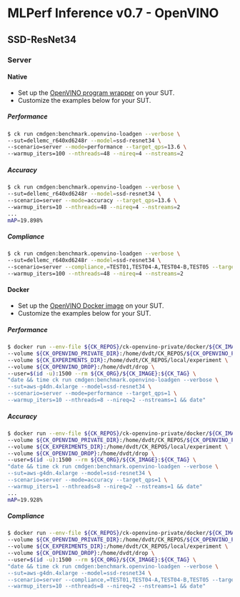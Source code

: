 # MLPerf Inference v0.7 - OpenVINO

## SSD-ResNet34

### Server

#### Native

- Set up the [OpenVINO program wrapper](https://github.com/dividiti/ck-openvino-private/blob/master/program/openvino-loadgen-v0.7-drop/README.setup.md) on your SUT.
- Customize the examples below for your SUT.

##### Performance

```bash
$ ck run cmdgen:benchmark.openvino-loadgen --verbose \
--sut=dellemc_r640xd6248r --model=ssd-resnet34 \
--scenario=server --mode=performance --target_qps=13.6 \
--warmup_iters=100 --nthreads=48 --nireq=4 --nstreams=2
```

##### Accuracy

```bash
$ ck run cmdgen:benchmark.openvino-loadgen --verbose \
--sut=dellemc_r640xd6248r --model=ssd-resnet34 \
--scenario=server --mode=accuracy --target_qps=13.6 \
--warmup_iters=10 --nthreads=48 --nireq=4 --nstreams=2
...
mAP=19.898%
```

##### Compliance

```bash
$ ck run cmdgen:benchmark.openvino-loadgen --verbose \
--sut=dellemc_r640xd6248r --model=ssd-resnet34 \
--scenario=server --compliance,=TEST01,TEST04-A,TEST04-B,TEST05 --target_qps=13.6 \
--warmup_iters=100 --nthreads=48 --nireq=4 --nstreams=2
```


#### Docker

- Set up the [OpenVINO Docker image](https://github.com/dividiti/ck-openvino-private/blob/master/docker/openvino-loadgen-v0.7-drop/README.md) on your SUT.
- Customize the examples below for your SUT.

##### Performance

```bash
$ docker run --env-file ${CK_REPOS}/ck-openvino-private/docker/${CK_IMAGE}/env.list \
--volume ${CK_OPENVINO_PRIVATE_DIR}:/home/dvdt/CK_REPOS/${CK_OPENVINO_PRIVATE_REPO} \
--volume ${CK_EXPERIMENTS_DIR}:/home/dvdt/CK_REPOS/local/experiment \
--volume ${CK_OPENVINO_DROP}:/home/dvdt/drop \
--user=$(id -u):1500 --rm ${CK_ORG}/${CK_IMAGE}:${CK_TAG} \
"date && time ck run cmdgen:benchmark.openvino-loadgen --verbose \
--sut=aws-g4dn.4xlarge --model=ssd-resnet34 \
--scenario=server --mode=performance --target_qps=1 \
--warmup_iters=10 --nthreads=8 --nireq=2 --nstreams=1 && date"
```

##### Accuracy

```bash
$ docker run --env-file ${CK_REPOS}/ck-openvino-private/docker/${CK_IMAGE}/env.list \
--volume ${CK_OPENVINO_PRIVATE_DIR}:/home/dvdt/CK_REPOS/${CK_OPENVINO_PRIVATE_REPO} \
--volume ${CK_EXPERIMENTS_DIR}:/home/dvdt/CK_REPOS/local/experiment \
--volume ${CK_OPENVINO_DROP}:/home/dvdt/drop \
--user=$(id -u):1500 --rm ${CK_ORG}/${CK_IMAGE}:${CK_TAG} \
"date && time ck run cmdgen:benchmark.openvino-loadgen --verbose \
--sut=aws-g4dn.4xlarge --model=ssd-resnet34 \
--scenario=server --mode=accuracy --target_qps=1 \
--warmup_iters=1 --nthreads=8 --nireq=2 --nstreams=1 && date"
...
mAP=19.928%
```

##### Compliance

```bash
$ docker run --env-file ${CK_REPOS}/ck-openvino-private/docker/${CK_IMAGE}/env.list \
--volume ${CK_OPENVINO_PRIVATE_DIR}:/home/dvdt/CK_REPOS/${CK_OPENVINO_PRIVATE_REPO} \
--volume ${CK_EXPERIMENTS_DIR}:/home/dvdt/CK_REPOS/local/experiment \
--volume ${CK_OPENVINO_DROP}:/home/dvdt/drop \
--user=$(id -u):1500 --rm ${CK_ORG}/${CK_IMAGE}:${CK_TAG} \
"date && time ck run cmdgen:benchmark.openvino-loadgen --verbose \
--sut=aws-g4dn.4xlarge --model=ssd-resnet34 \
--scenario=server --compliance,=TEST01,TEST04-A,TEST04-B,TEST05 --target_qps=1 \
--warmup_iters=10 --nthreads=8 --nireq=2 --nstreams=1 && date"
```
